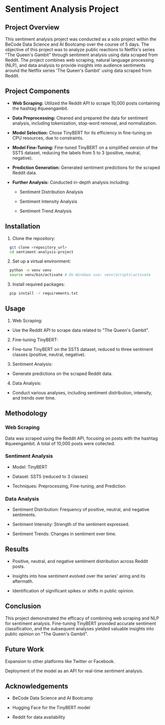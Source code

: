 # Sentiment Analysis Project

## Project Overview

This sentiment analysis project was conducted as a solo project within the BeCode Data Science and AI Bootcamp over the course of 5 days. The objective of this project was to analyze public reactions to Netflix's series "The Queen's Gambit" through sentiment analysis using data scraped from Reddit. The project combines web scraping, natural language processing (NLP), and data analysis to provide insights into audience sentiments around the Netflix series 'The Queen's Gambit' using data scraped from Reddit.

## Project Components

* **Web Scraping:** Utilized the Reddit API to scrape 10,000 posts containing the hashtag #queengambit.

* **Data Preprocessing:** Cleaned and prepared the data for sentiment analysis, including tokenization, stop-word removal, and normalization.

* **Model Selection:** Chose TinyBERT for its efficiency in fine-tuning on CPU resources, due to constraints.

* **Model Fine-Tuning:** Fine-tuned TinyBERT on a simplified version of the SST5 dataset, reducing the labels from 5 to 3 (positive, neutral, negative).

* **Prediction Generation:** Generated sentiment predictions for the scraped Reddit data.

* **Further Analysis:** Conducted in-depth analysis including:

  * Sentiment Distribution Analysis

  * Sentiment Intensity Analysis

  * Sentiment Trend Analysis

## Installation

1. Clone the repository:

```bash
  git clone <repository_url>
  cd sentiment-analysis-project
```

2. Set up a virtual environment:

```bash
  python -m venv venv
  source venv/bin/activate # On Windows use: venv\Scripts\activate
```

3. Install required packages:

```bash
  pip install -r requirements.txt
```

## Usage

1. Web Scraping:

  * Use the Reddit API to scrape data related to "The Queen's Gambit".

2. Fine-tuning TinyBERT:

  * Fine-tune TinyBERT on the SST5 dataset, reduced to three sentiment classes (positive, neutral, negative).

3. Sentiment Analysis:

  * Generate predictions on the scraped Reddit data.

4. Data Analysis:

  * Conduct various analyses, including sentiment distribution, intensity, and trends over time.

## Methodology

### Web Scraping

Data was scraped using the Reddit API, focusing on posts with the hashtag #queengambit. A total of 10,000 posts were collected.

### Sentiment Analysis

* Model: TinyBERT

* Dataset: SST5 (reduced to 3 classes)

* Techniques: Preprocessing, Fine-tuning, and Prediction

### Data Analysis

* Sentiment Distribution: Frequency of positive, neutral, and negative sentiments.

* Sentiment Intensity: Strength of the sentiment expressed.

* Sentiment Trends: Changes in sentiment over time.

## Results

* Positive, neutral, and negative sentiment distribution across Reddit posts.

* Insights into how sentiment evolved over the series' airing and its aftermath.

* Identification of significant spikes or shifts in public opinion.

## Conclusion

This project demonstrated the efficacy of combining web scraping and NLP for sentiment analysis. Fine-tuning TinyBERT provided accurate sentiment classification, and the subsequent analyses yielded valuable insights into public opinion on "The Queen's Gambit".

## Future Work

Expansion to other platforms like Twitter or Facebook.

Deployment of the model as an API for real-time sentiment analysis.

## Acknowledgements

* BeCode Data Science and AI Bootcamp

* Hugging Face for the TinyBERT model

* Reddit for data availability